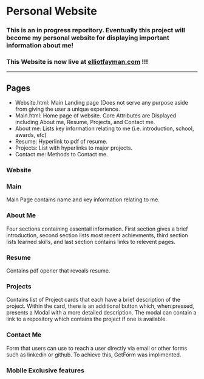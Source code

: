 # Personal Website



### This is an in progress reporitory. Eventually this project will become my personal website for displaying important information about me!

### This Website is now live at <a href="https://www.elliotfayman.com">elliotfayman.com<a> !!!
 --- 
 
## Pages
- Website.html: Main Landing page (Does not serve any purpose aside from giving the user a unique experience.
- Main.html: Home page of website. Core Attributes are Displayed including About me, Resume, Projects, and Contact me.
- About me: Lists key information relating to me (i.e. introduction, school, awards, etc)
- Resume: Hyperlink to pdf of resume.
- Projects: List with hyperlinks to major projects.
- Contact me: Methods to Contact me.

### Website


### Main
Main Page contains name and key information relating to me.

### About Me
Four sections containing essentail information. First section gives a brief introduction, second section lists most recent achievments, third section lists learned skills, and last section contains links to relevent pages.

### Resume
Contains pdf opener that reveals resume. 

### Projects 
Contains list of Project cards that each have a brief description of the project. Within the card, there is an additional button which, when pressed, presents a Modal with a more detailed description. The modal can contain a link to a repository which contains the project if one is available. 

### Contact Me
Form that users can use to reach a user directly via email or other forms such as linkedin or github. To achieve this, GetForm was implimented. 

### Mobile Exclusive features
